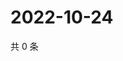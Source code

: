 # 2022-10-24

共 0 条

<!-- BEGIN WEIBO -->
<!-- 最后更新时间 Mon Oct 24 2022 03:09:22 GMT+0800 (China Standard Time) -->

<!-- END WEIBO -->
